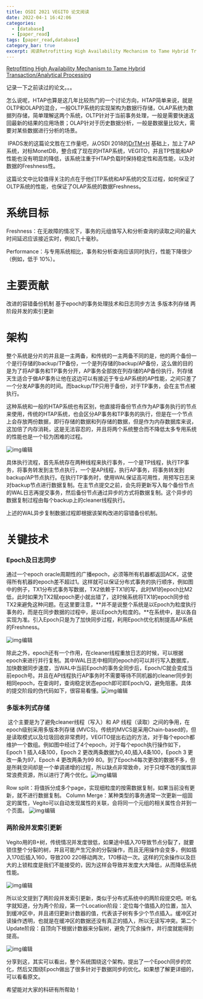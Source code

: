 ```yaml
---
title: OSDI 2021 VEGITO 论文阅读
date: 2022-04-1 16:42:06
categories: 
  - [database]
  - [paper_read]
tags: [paper_read,database]
category_bar: true
excerpt: 阅读Retrofitting High Availability Mechanism to Tame Hybrid Transaction/Analytical Processing笔记。
---
```


[Retrofitting High Availability Mechanism to Tame Hybrid Transaction/Analytical Processing](https://www.usenix.org/system/files/osdi21-shen.pdf)

 记录一下之前读过的论文。。。

​    怎么说呢，HTAP也算是这几年比较热门的一个讨论方向，HTAP简单来说，就是OLTP和OLAP的混合，一般OLTP系统的实现架构为数据行存储，OLAP系统为数据列存储，简单理解这两个系统，OLTP针对于当前事务处理，一般是需要快速返回最新的结果的应用场景；OLAP针对于历史数据分析，一般是数据量比较大，需要对某些数据进行分析的场景。

​    IPADS发的这篇论文胜在工作量吧，从OSDI 2018的[DrTM+H](https://www.usenix.org/system/files/osdi18-wei.pdf) 基础上，加上了AP系统，对标MonetDB，整合成了现在的HTAP系统，VEGITO，并且TP性能和AP性能也没有明显的降低，该系统注重于HTAP负载时保持稳定性和高性能，以及对数据的Freshness性。

​    这篇论文中比较值得关注的点在于他们TP系统和AP系统的交互过程，如何保证了OLTP系统的性能，也保证了OLAP系统的数据Freshness。

# 系统目标

Freshness：在无故障的情况下，事务的元组值写入和分析查询的读取之间的最大时间延迟应该接近实时，例如几十毫秒。

Performance：与专用系统相比，事务和分析查询应该同时执行，性能下降很少（例如，低于 10%）。

# 主要贡献

改进的容错备份机制
 基于epoch的事务处理技术和日志同步方法
 多版本列存储
 两阶段并发的索引更新

# 架构

整个系统是分片的并且是一主两备，和传统的一主两备不同的是，他的两个备份一个是行存储的backup/TP备份，一个是列存储的backup/AP备份，这么做的目的是为了将AP事务和TP事务分开，AP事务全部放在列存储的AP备份执行，列存储天生适合于做AP事务让他在这边可以有接近于专业AP系统的AP性能，之间只差了一个分发AP事务的时间。而backup/TP只用于备份，对于TP事务，会在主节点被执行。

这种系统和一般的HTAP系统也有区别，他直接将备份节点作为AP事务执行的节点来使用，传统的HTAP系统，也会区分AP事务和TP事务的执行，但是在一个节点上会存放两份数据，即行存储的数据和列存储的数据，但是作为内存数据库来说，这加倍了内存消耗，这是无法容忍的，并且将两个系统整合而不降低太多专用系统的性能也是一个较为困难的过程。

![img](vegito/watermark,type_d3F5LXplbmhlaQ,shadow_50,text_Q1NETiBAQ29kZV9CZWxscw==,size_17,color_FFFFFF,t_70,g_se,x_16.png)![点击并拖拽以移动](data:image/gif;base64,R0lGODlhAQABAPABAP///wAAACH5BAEKAAAALAAAAAABAAEAAAICRAEAOw==)编辑

具体执行流程，首先系统存在两种线程来执行事务，一个是TP线程，执行TP事务，将事务转发到主节点执行，一个是AP线程，执行AP事务，将事务转发到backup/AP节点执行。在执行TP事务时，使用WAL保证高可用性，用预写日志来对backup节点进行数据复制。在主节点提交之前，会先将更新写入每个备份节点的WAL日志再提交事务，然后备份节点通过异步的方式将数据复制。这个异步的数据复制过程由每个backup上的cleaner线程执行。

上述的WAL异步复制数据过程即根据该架构改进的容错备份机制。

# 关键技术

### Epoch及日志同步

通过一个epoch oracle周期性的广播epoch，必须等所有机器都返回ACK，这使得所有机器的epoch差不超过1。这样就可以保证分布式事务的执行顺序，例如图中的例子，TX1分布式事务写数据，TX2依赖于TX1的写，此时M1的epoch比M2低，此时如果为TX2赋epoch更小就出错了，这时候系统将TX1的epoch同步给TX2来避免这种问题。在这里要注意，**并不是说整个系统是以Epoch为粒度执行事务的，而是在同步数据的过程中，是以Epoch为粒度的。**在系统中，是以各自实现为准。引入Epoch只是为了加快同步过程，利用Epoch优化机制提高AP系统的Freshness。

![img](vegito/watermark,type_d3F5LXplbmhlaQ,shadow_50,text_Q1NETiBAQ29kZV9CZWxscw==,size_16,color_FFFFFF,t_70,g_se,x_16.png)![点击并拖拽以移动](data:image/gif;base64,R0lGODlhAQABAPABAP///wAAACH5BAEKAAAALAAAAAABAAEAAAICRAEAOw==)编辑

 除此之外，epoch还有一个作用，在cleaner线程重放日志的时候，可以根据epoch来进行并行复制。其中WAL日志中相同的epoch的可以并行写入数据库，加快数据同步速度，当WAL中当前Epoch的事务全同步后，Epoch/C就会变成当前epoch号。并且在AP线程执行AP事务时不需要等待不同机器的cleaner同步到相同epoch，在查询时，查询稳定状态epoch即可即Epoch/Q，避免阻塞。具体的提交阶段的伪代码如下，很容易看懂。![img](vegito/watermark,type_d3F5LXplbmhlaQ,shadow_50,text_Q1NETiBAQ29kZV9CZWxscw==,size_16,color_FFFFFF,t_70,g_se,x_16-16538864628171.png)![点击并拖拽以移动](data:image/gif;base64,R0lGODlhAQABAPABAP///wAAACH5BAEKAAAALAAAAAABAAEAAAICRAEAOw==)编辑

###  多版本列式存储

​    这个主要是为了避免cleaner线程（写入）和 AP 线程（读取）之间的争用，在epoch级别采用多版本列存储 (MVCS)。传统的MVCS是采用Chain-based的，但是读取模式以及垃圾回收非常费时，VEGITO提出右边的方法，对于每个epoch都维护一个数组。例如图中经过了4个epoch，对于每个epoch执行操作如下，Epoch 1 插入4条100，Epoch 2 更改两条数据为0,40,插入4条100，Epoch 3 更改一条为97，Epoch 4 更改两条为99 80。到了Epoch4每次更改的数据不多，但是所耗空间却是一个单调递增的过程，所以缺点非常致命，对于只增不改的属性非常浪费资源，所以进行了两个优化。![img](vegito/watermark,type_d3F5LXplbmhlaQ,shadow_50,text_Q1NETiBAQ29kZV9CZWxscw==,size_20,color_FFFFFF,t_70,g_se,x_16.png)![点击并拖拽以移动](data:image/gif;base64,R0lGODlhAQABAPABAP///wAAACH5BAEKAAAALAAAAAABAAEAAAICRAEAOw==)编辑

Row split：将值拆分成多个page，实现细粒度的按需数据复制，如果当前没有更新，就不进行数据复制。
 Column Merge：某种类型的事务通常一次更新一组固定的属性，Vegito可以自动发现属性的关联，会将同一个元组的相关属性合并到一个页面。
 ![img](vegito/watermark,type_d3F5LXplbmhlaQ,shadow_50,text_Q1NETiBAQ29kZV9CZWxscw==,size_20,color_FFFFFF,t_70,g_se,x_16-16538864628182.png)![点击并拖拽以移动](data:image/gif;base64,R0lGODlhAQABAPABAP///wAAACH5BAEKAAAALAAAAAABAAEAAAICRAEAOw==)​编辑

###  两阶段并发索引更新

Vegito用的B+树，传统情况并发度很低，如果途中插入70导致节点分裂了，就要锁住整个分裂的树，并且可能产生冗余的分裂操作，而且无用操作会变多，例如插入170后插入160，导致200 220移动两次，170移动一次。这样的冗余操作以及巨大的上锁粒度是我们不能接受的，因为这样会导致并发度大大降低，从而降低系统性能。

![img](vegito/watermark,type_d3F5LXplbmhlaQ,shadow_50,text_Q1NETiBAQ29kZV9CZWxscw==,size_18,color_FFFFFF,t_70,g_se,x_16.png)![点击并拖拽以移动](data:image/gif;base64,R0lGODlhAQABAPABAP///wAAACH5BAEKAAAALAAAAAABAAEAAAICRAEAOw==)编辑

 所以论文提到了两阶段并发索引更新，类似于分布式系统中的两阶段提交吧。听名字就知道，分为两个阶段，第一个Location阶段：定位每个值插入的位置，加入到缓冲区中，并且递归更新计数器的值，代表该子树有多少个节点插入。缓冲区对读操作透明，也就是在缓冲区的数据还没有真正的插入，所以无读写冲突。第二个Update阶段：自顶向下根据计数器来分裂树，避免了冗余操作，并行度就能得到提高。

![img](vegito/watermark,type_d3F5LXplbmhlaQ,shadow_50,text_Q1NETiBAQ29kZV9CZWxscw==,size_20,color_FFFFFF,t_70,g_se,x_16-16538864628183.png)![点击并拖拽以移动](data:image/gif;base64,R0lGODlhAQABAPABAP///wAAACH5BAEKAAAALAAAAAABAAEAAAICRAEAOw==)编辑



分享到这，其实可以看出，整个系统围绕这个架构，提出了一个Epoch同步的优化，然后又围绕Epoch做出了很多针对于数据同步的优化。如果想了解更详细的，可以看看原文。

希望能对大家的科研有所帮助！
